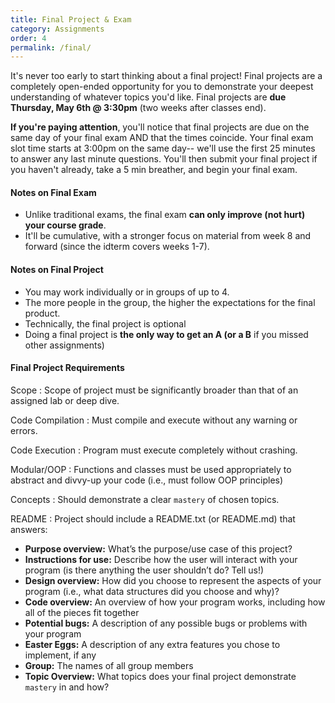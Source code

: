 ```yaml
---
title: Final Project & Exam
category: Assignments
order: 4
permalink: /final/
---
```

It's never too early to start thinking about a final project! Final projects are a completely open-ended opportunity for you to demonstrate your deepest understanding of whatever topics you'd like. Final projects are **due Thursday, May 6th @ 3:30pm** (two weeks after classes end). 

**If you're paying attention**, you'll notice that final projects are due on the same day of your final exam AND that the times coincide. Your final exam slot time starts at 3:00pm on the same day--  we'll use the first 25 minutes to answer any last minute questions. You'll then submit your final project if you haven't already, take a 5 min breather, and begin your final exam.

#### Notes on Final Exam 
- Unlike traditional exams, the final exam **can only improve (not hurt) your course grade**.
- It'll be cumulative, with a stronger focus on material from week 8 and forward (since the idterm covers weeks 1-7).

#### Notes on Final Project 
- You may work individually or in groups of up to 4.
- The more people in the group, the higher the expectations for the final product. 
- Technically, the final project is optional
- Doing a final project is **the only way to get an A (or a B** if you missed other assignments)

#### Final Project Requirements

Scope
: Scope of project must be significantly broader than that of an assigned lab or deep dive.

Code Compilation
: Must compile and execute without any warning or errors.

Code Execution
: Program must execute completely without crashing.

Modular/OOP
: Functions and classes must be used appropriately to abstract and divvy-up your code (i.e., must follow OOP principles)

Concepts
: Should demonstrate a clear ` mastery ` of chosen topics.

README
: Project should include a README.txt (or README.md) that answers:
- **Purpose overview:** What’s the purpose/use case of this project?
- **Instructions for use:** Describe how the user will interact with your program (is there anything the user shouldn’t do? Tell us!)
- **Design overview:** How did you choose to represent the aspects of your program (i.e., what data structures did you choose and why)?
- **Code overview:** An overview of how your program works, including how all of the pieces fit together
- **Potential bugs:** A description of any possible bugs or problems with your program
- **Easter Eggs:** A description of any extra features you chose to implement, if any
- **Group:** The names of all group members
- **Topic Overview:** What topics does your final project demonstrate `mastery` in and how?